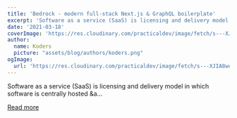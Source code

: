 ```yaml
---
title: 'Bedrock - modern full-stack Next.js & GraphQL boilerplate'
excerpt: 'Software as a service (SaaS) is licensing and delivery model in which software is centrally hosted &a...'
date: '2021-03-18'
coverImage: 'https://res.cloudinary.com/practicaldev/image/fetch/s---XJIA8wo--/c_imagga_scale,f_auto,fl_progressive,h_420,q_auto,w_1000/https://dev-to-uploads.s3.amazonaws.com/uploads/articles/zod76y12ryiu7o1sah7q.png'
author:
  name: Koders
  picture: "assets/blog/authors/koders.png"
ogImage:
  url: 'https://res.cloudinary.com/practicaldev/image/fetch/s---XJIA8wo--/c_imagga_scale,f_auto,fl_progressive,h_420,q_auto,w_1000/https://dev-to-uploads.s3.amazonaws.com/uploads/articles/zod76y12ryiu7o1sah7q.png'
---
```


Software as a service (SaaS) is licensing and delivery model in which software is centrally hosted &a...

[Read more](https://dev.to/graphqleditor/bedrock-modern-full-stack-next-js-graphql-boilerplate-56bh)
